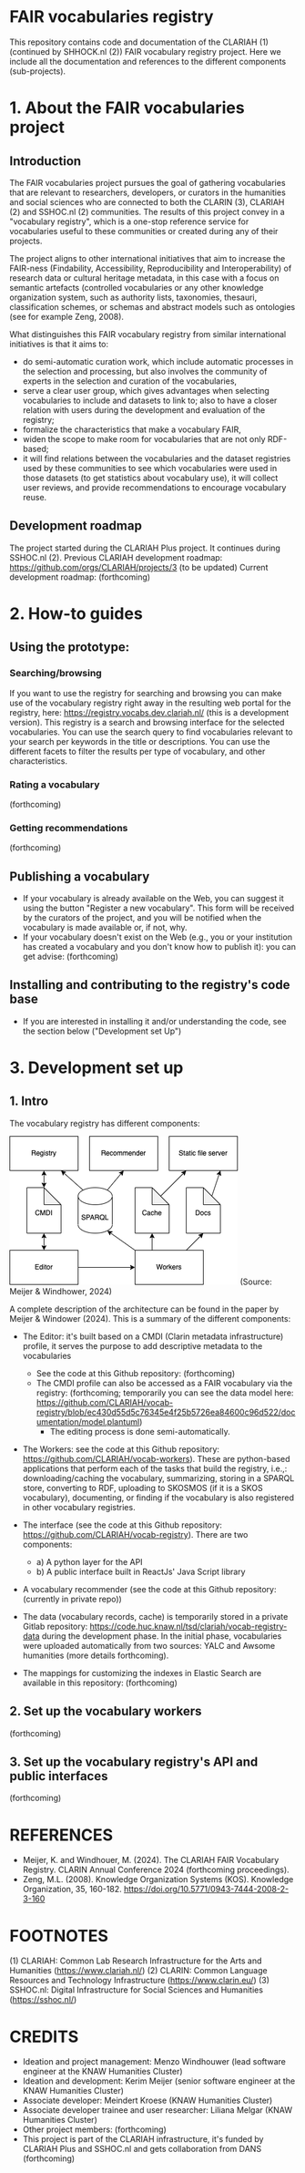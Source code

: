 # FAIR vocabularies registry

This repository contains code and documentation of the CLARIAH (1) (continued by SHHOCK.nl (2)) FAIR vocabulary registry project. Here we include all the documentation and references to the different components (sub-projects).

# 1. About the FAIR vocabularies project

## Introduction
The FAIR vocabularies project pursues the goal of gathering vocabularies that are relevant to researchers, developers, or curators in the humanities and social sciences who are connected to both the CLARIN (3), CLARIAH (2) and SSHOC.nl (2) communities. The results of this project convey in a "vocabulary registry", which is a one-stop reference service for vocabularies useful to these communities or created during any of their projects.

The project aligns to other international initiatives that aim to increase the FAIR-ness (Findability, Accessibility, Reproducibility and Interoperability) of research data or cultural heritage metadata, in this case with a focus on semantic artefacts (controlled vocabularies or any other knowledge organization system, such as authority lists, taxonomies, thesauri, classification schemes, or schemas and abstract models such as ontologies (see for example Zeng, 2008).

What distinguishes this FAIR vocabulary registry from similar international initiatives is that it aims to:
- do semi-automatic curation work, which include automatic processes in the selection and processing, but also involves the community of experts in the selection and curation of the vocabularies,
- serve a clear user group, which gives advantages when selecting vocabularies to include and datasets to link to; also to have a closer relation with users during the development and evaluation of the registry;
- formalize the characteristics that make a vocabulary FAIR,
- widen the scope to make room for vocabularies that are not only RDF-based;
- it will find relations between the vocabularies and the dataset registries used by these communities to see which vocabularies were used in those datasets (to get statistics about vocabulary use), it will collect user reviews, and provide recommendations to encourage vocabulary reuse.

## Development roadmap
The project started during the CLARIAH Plus project. It continues during SSHOC.nl (2).
Previous CLARIAH development roadmap: https://github.com/orgs/CLARIAH/projects/3 (to be updated)
Current development roadmap: (forthcoming)

# 2. How-to guides
## Using the prototype:

### Searching/browsing
If you want to use the registry for searching and browsing you can make use of the vocabulary registry right away in the resulting web portal for the registry, here: https://registry.vocabs.dev.clariah.nl/ (this is a development version). This registry is a search and browsing interface for the selected vocabularies. You can use the search query to find vocabularies relevant to your search per keywords in the title or descriptions. You can use the different facets to filter the results per type of vocabulary, and other characteristics.

### Rating a vocabulary
(forthcoming)

### Getting recommendations
(forthcoming)

## Publishing a vocabulary
- If your vocabulary is already available on the Web, you can suggest it using the button "Register a new vocabulary". This form will be received by the curators of the project, and you will be notified when the vocabulary is made available or, if not, why.
- If your vocabulary doesn't exist on the Web (e.g., you or your institution has created a vocabulary and you don't know how to publish it): you can get advise: (forthcoming)

## Installing and contributing to the registry's code base
- If you are interested in installing it and/or understanding the code, see the section below ("Development set Up")

# 3. Development set up

## 1. Intro
The vocabulary registry has different components:

![FAIR vocabulary registry architecture](https://github.com/CLARIAH/vocab-registry/blob/6-update-readme-file/documentation/cac.png?raw=true)
(Source: Meijer & Windhower, 2024)

A complete description of the architecture can be found in the paper by Meijer & Windower (2024). This is a summary of the different components:

- The Editor: it's built based on a CMDI (Clarin metadata infrastructure) profile, it serves the purpose to add descriptive metadata to the vocabularies
   - See the code at this Github repository: (forthcoming)
   - The CMDI profile can also be accessed as a FAIR vocabulary via the registry: (forthcoming; temporarily you can see the data model here: https://github.com/CLARIAH/vocab-registry/blob/ec430d55d5c76345e4f25b5726ea84600c96d522/documentation/model.plantuml)
      - The editing process is done semi-automatically.

- The Workers: see the code at this Github repository: https://github.com/CLARIAH/vocab-workers). These are python-based applications that perform each of the tasks that build the registry, i.e.,: downloading/caching the vocabulary, summarizing, storing in a SPARQL store, converting to RDF, uploading to SKOSMOS (if it is a SKOS vocabulary), documenting, or finding if the vocabulary is also registered in other vocabulary registries.

- The interface (see the code at this Github repository: https://github.com/CLARIAH/vocab-registry). There are two components:
   - a) A python layer for the API
   - b) A public interface built in ReactJs' Java Script library

- A vocabulary recommender (see the code at this Github repository: (currently in private repo))

- The data (vocabulary records, cache) is temporarily stored in a private Gitlab repository: https://code.huc.knaw.nl/tsd/clariah/vocab-registry-data during the development phase. In the initial phase, vocabularies were uploaded automatically from two sources: YALC and Awsome humanities (more details forthcoming).

- The mappings for customizing the indexes in Elastic Search are available in this repository: (forthcoming)

## 2. Set up the vocabulary workers
(forthcoming)

## 3. Set up the vocabulary registry's API and public interfaces
(forthcoming)


# REFERENCES
- Meijer, K. and Windhouer, M. (2024). The CLARIAH FAIR Vocabulary Registry. CLARIN Annual Conference 2024 (forthcoming proceedings).
- Zeng, M.L. (2008). Knowledge Organization Systems (KOS). Knowledge Organization, 35, 160-182. https://doi.org/10.5771/0943-7444-2008-2-3-160

# FOOTNOTES
(1) CLARIAH: Common Lab Research Infrastructure for the Arts and Humanities (https://www.clariah.nl/)
(2) CLARIN: Common Language Resources and Technology Infrastructure (https://www.clarin.eu/)
(3) SSHOC.nl: Digital Infrastructure for Social Sciences and Humanities (https://sshoc.nl/)

# CREDITS
- Ideation and project management: Menzo Windhouwer (lead software engineer at the KNAW Humanities Cluster)
- Ideation and development: Kerim Meijer (senior software engineer at the KNAW Humanities Cluster)
- Associate developer: Meindert Kroese (KNAW Humanities Cluster)
- Associate developer trainee and user researcher: Liliana Melgar (KNAW Humanities Cluster)
- Other project members: (forthcoming)
- This project is part of the CLARIAH infrastructure, it's funded by CLARIAH Plus and SSHOC.nl and gets collaboration from DANS (forthcoming)